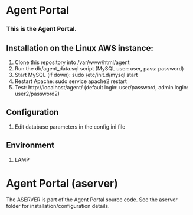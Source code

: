 # Agent Portal
### This is the Agent Portal.

## Installation on the Linux AWS instance:
1. Clone this repository into /var/www/html/agent
1. Run the db/agent_data.sql script (MySQL user: user, pass: password)
1. Start MySQL (if down): sudo /etc/init.d/mysql start
1. Restart Apache: sudo service apache2 restart
1. Test: http://localhost/agent/ (default login: user/password, admin login: user2/password2)

## Configuration
1. Edit database parameters in the config.ini file

## Environment
1. LAMP

# Agent Portal (aserver)
The ASERVER is part of the Agent Portal source code. See the aserver folder for installation/configuration details.

